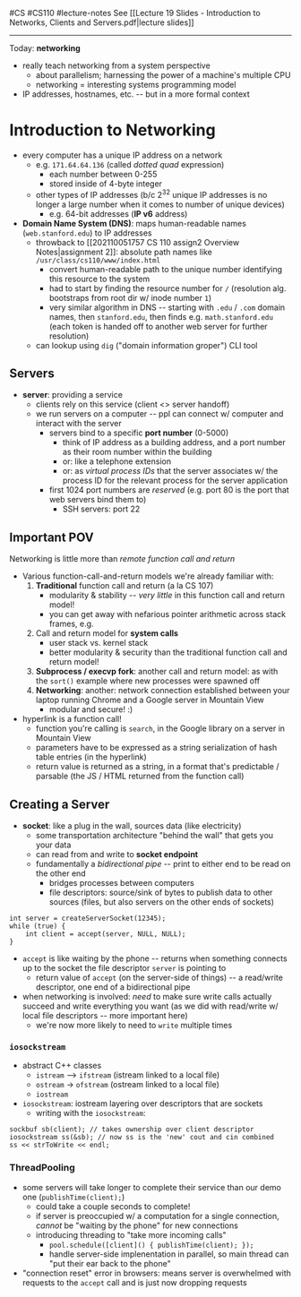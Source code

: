 #CS #CS110 #lecture-notes 
See [[Lecture 19 Slides - Introduction to Networks, Clients and Servers.pdf|lecture slides]]
___
Today: **networking**
- really teach networking from a system perspective
	- about parallelism; harnessing the power of a machine's multiple CPU
	- networking = interesting systems programming model
- IP addresses, hostnames, etc. -- but in a more formal context

# Introduction to Networking
- every computer has a unique IP address on a network
	- e.g. `171.64.64.136` (called *dotted quad* expression)
		- each number between 0-255
		- stored inside of 4-byte integer
	- other types of IP addresses (b/c $2^{32}$ unique IP addresses is no longer a large number when it comes to number of unique devices)
		- e.g. 64-bit addresses (**IP v6** address)
- **Domain Name System (DNS)**: maps human-readable names (`web.stanford.edu`) to IP addresses
	- throwback to [[202110051757 CS 110 assign2 Overview Notes|assignment 2]]: absolute path names like `/usr/class/cs110/www/index.html`
		- convert human-readable path to the unique number identifying this resource to the system
		- had to start by finding the resource number for `/` (resolution alg. bootstraps from root dir w/ inode number `1`)
		- very similar algorithm in DNS -- starting with `.edu` / `.com` domain names, then `stanford.edu`, then finds e.g. `math.stanford.edu` (each token is handed off to another web server for further resolution)
	- can lookup using `dig` ("domain information groper") CLI tool

## Servers
- **server**: providing a service
	- clients rely on this service (client <> server handoff)
	- we run servers on a computer -- ppl can connect w/ computer and interact with the server
		- servers bind to a specific **port number** (0-5000)
			- think of IP address as a building address, and a port number as their room number within the building
			- or: like a telephone extension
			- or: as *virtual process IDs* that the server associates w/ the process ID for the relevant process for the server application
		- first 1024 port numbers are *reserved* (e.g. port 80 is the port that web servers bind them to)
			- SSH servers: port 22

## Important POV
Networking is little more than *remote function call and return*
- Various function-call-and-return models we're already familiar with:
	1. **Traditional** function call and return (a la CS 107)
		- modularity & stability -- *very little* in this function call and return model!
		- you can get away with nefarious pointer arithmetic across stack frames, e.g.
	2. Call and return model for **system calls**
		- user stack vs. kernel stack
		- better modularity & security than the traditional function call and return model!
	3. **Subprocess / execvp fork**: another call and return model: as with the `sort()` example where new processes were spawned off
	4. **Networking**: another: network connection established between your laptop running Chrome and a Google server in Mountain View
		- modular and secure! :)
- hyperlink is a function call!
	- function you're calling is `search`, in the Google library on a server in Mountain View
	- parameters have to be expressed as a string serialization of hash table entries (in the hyperlink)
	- return value is returned as a string, in a format that's predictable / parsable (the JS / HTML returned from the function call)

## Creating a Server
- **socket**: like a plug in the wall, sources data (like electricity)
	- some transportation architecture "behind the wall" that gets you your data
	- can read from and write to **socket endpoint**
	- fundamentally a *bidirectional pipe* -- print to either end to be read on the other end
		- bridges processes between computers
		- file descriptors: source/sink of bytes to publish data to other sources (files, but also servers on the other ends of sockets)

```
int server = createServerSocket(12345);
while (true) {
	int client = accept(server, NULL, NULL);
}
```
- `accept` is like waiting by the phone -- returns when something connects up to the socket the file descriptor `server` is pointing to
	- return value of `accept` (on the server-side of things) -- a read/write descriptor, one end of a bidirectional pipe
- when networking is involved: *need* to make sure write calls actually succeed and write everything you want (as we did with read/write w/ local file descriptors -- more important here)
	- we're now more likely to need to `write` multiple times

### `iosockstream`
- abstract C++ classes
	- `istream` --> `ifstream` (istream linked to a local file)
	- `ostream` -> `ofstream` (ostream linked to a local file)
	- `iostream`
- `iosockstream`: iostream layering over descriptors that are sockets
	-	writing with the `iosockstream`:
```
sockbuf sb(client); // takes ownership over client descriptor
iosockstream ss(&sb); // now ss is the 'new' cout and cin combined
ss << strToWrite << endl;
```

### ThreadPooling
- some servers will take longer to complete their service than our demo one (`publishTime(client);`)
	- could take a couple seconds to complete!
	- if server is preoccupied w/ a computation for a single connection, *cannot* be "waiting by the phone" for new connections
	- introducing threading to "take more incoming calls"
		- `pool.schedule([client]() { publishTime(client); });`
		- handle server-side implenentation in parallel, so main thread can "put their ear back to the phone"
- "connection reset" error in browsers: means server is overwhelmed with requests to the `accept` call and is just now dropping requests
